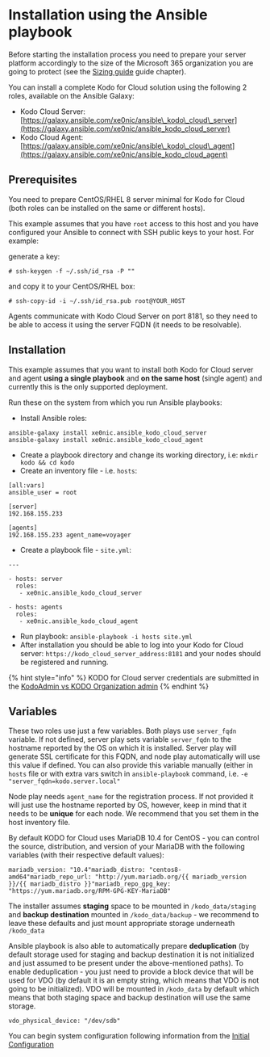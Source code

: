 # Installation using the Ansible playbook

Before starting the installation process you need to prepare your server platform accordingly to the size of the Microsoft 365 organization you are going to protect \(see the [Sizing guide](https://storware.gitbook.io/kodo-for-cloud-office365/overview/sizing-guide) guide chapter\).

You can install a complete Kodo for Cloud solution using the following 2 roles, available on the Ansible Galaxy:

* Kodo Cloud Server: [https://galaxy.ansible.com/xe0nic/ansible\_kodo\_cloud\_server](https://galaxy.ansible.com/xe0nic/ansible_kodo_cloud_server)​
* Kodo Cloud Agent: [https://galaxy.ansible.com/xe0nic/ansible\_kodo\_cloud\_agent](https://galaxy.ansible.com/xe0nic/ansible_kodo_cloud_agent)​

## Prerequisites <a id="prerequisites"></a>

You need to prepare CentOS/RHEL 8 server minimal for Kodo for Cloud \(both roles can be installed on the same or different hosts\).

This example assumes that you have `root` access to this host and you have configured your Ansible to connect with SSH public keys to your host. For example:

generate a key:

```text
# ssh-keygen -f ~/.ssh/id_rsa -P ""
```

and copy it to your CentOS/RHEL box:

```text
# ssh-copy-id -i ~/.ssh/id_rsa.pub root@YOUR_HOST
```

Agents communicate with Kodo Cloud Server on port 8181, so they need to be able to access it using the server FQDN \(it needs to be resolvable\).

## Installation <a id="installation"></a>

This example assumes that you want to install both Kodo for Cloud server and agent **using a single playbook** and **on the same host** \(single agent\) and currently this is the only supported deployment.

Run these on the system from which you run Ansible playbooks:

* Install Ansible roles:

```text
ansible-galaxy install xe0nic.ansible_kodo_cloud_server 
ansible-galaxy install xe0nic.ansible_kodo_cloud_agent
```

* Create a playbook directory and change its working directory, i.e: `mkdir kodo && cd kodo`
* Create an inventory file - i.e. `hosts`:

```text
[all:vars]
ansible_user = root
​
[server]
192.168.155.233
​
[agents]
192.168.155.233 agent_name=voyager
```

* Create a playbook file - `site.yml`:

```text
---
​
- hosts: server
  roles:
   - xe0nic.ansible_kodo_cloud_server
​
- hosts: agents
  roles:
   - xe0nic.ansible_kodo_cloud_agent
```

* Run playbook: `ansible-playbook -i hosts site.yml`
* After installation you should be able to log into your Kodo for Cloud server: `https://kodo_cloud_server_address:8181` and your nodes should be registered and running.

{% hint style="info" %}
KODO for Cloud server credentials are submitted in the [KodoAdmin vs KODO Organization admin](https://storware.gitbook.io/kodo-for-cloud-office365/deployment/initial-configuration/kodoadmin-vs-kodo-organization-admin)
{% endhint %}

## Variables <a id="variables"></a>

These two roles use just a few variables. Both plays use `server_fqdn` variable. If not defined, server play sets variable `server_fqdn` to the hostname reported by the OS on which it is installed. Server play will generate SSL certificate for this FQDN, and node play automatically will use this value if defined. You can also provide this variable manually \(either in `hosts` file or with extra vars switch in `ansible-playbook` command, i.e. `-e "server_fqdn=kodo.server.local"`

Node play needs `agent_name` for the registration process. If not provided it will just use the hostname reported by OS, however, keep in mind that it needs to be **unique** for each node. We recommend that you set them in the host inventory file.

By default KODO for Cloud uses MariaDB 10.4 for CentOS - you can control the source, distribution, and version of your MariaDB with the following variables \(with their respective default values\):

```text
mariadb_version: "10.4"mariadb_distro: "centos8-amd64"mariadb_repo_url: "http://yum.mariadb.org/{{ mariadb_version }}/{{ mariadb_distro }}"mariadb_repo_gpg_key: "https://yum.mariadb.org/RPM-GPG-KEY-MariaDB"
```

The installer assumes **staging** space to be mounted in `/kodo_data/staging` and **backup destination** mounted in `/kodo_data/backup` - we recommend to leave these defaults and just mount appropriate storage underneath `/kodo_data`

Ansible playbook is also able to automatically prepare **deduplication** \(by default storage used for staging and backup destination it is not initialized and just assumed to be present under the above-mentioned paths\). To enable deduplication - you just need to provide a block device that will be used for VDO \(by default it is an empty string, which means that VDO is not going to be initialized\). VDO will be mounted in `/kodo_data` by default which means that both staging space and backup destination will use the same storage.

```text
vdo_physical_device: "/dev/sdb"
```

You can begin system configuration following information from the [Initial Configuration](https://storware.gitbook.io/kodo-for-cloud-office365/deployment/initial-configuration)

